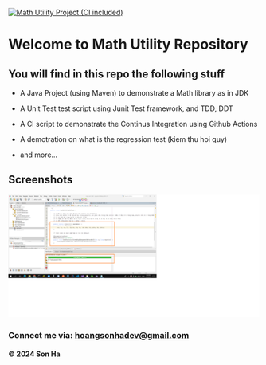 [![Math Utility Project (CI included)](https://github.com/hoangsonha/math-util-1805/actions/workflows/maven.yml/badge.svg)](https://github.com/hoangsonha/math-util-1805/actions/workflows/maven.yml)

# Welcome to Math Utility Repository

## You will find in this repo the following stuff

* A Java Project (using Maven) to demonstrate a Math library as in JDK

* A Unit Test test script using Junit Test framework, and TDD,
DDT

* A CI script to demonstrate the Continus Integration using
Github Actions

* A demotration on what is the regression test (kiem thu hoi quy)

* and more...

## Screenshots

![Source code and test script](https://github.com/hoangsonha/math-util-1805/blob/main/screenshots/sourceCodeAndUnitTest.png)

### Connect me via: hoangsonhadev@gmail.com

#### &#169; 2024 Son Ha
